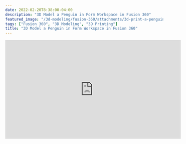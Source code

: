 ```yaml
---
date: 2022-02-20T8:38:00-04:00
description: "3D Model a Penguin in Form Workspace in Fusion 360"
featured_image: "/3d-modeling/fusion-360/attachments/3d-print-a-penguin-model-from-fusion-360.jpg"
tags: ["Fusion 360", "3D Modeling", "3D Printing"]
title: "3D Model a Penguin in Form Workspace in Fusion 360"
---
```


<div class="iframe-16-9-container">
<iframe class="youTubeIframe" width="560" height="315" src="https://www.youtube.com/embed/X77jad1NWzc?rel=0" title="YouTube video player" frameborder="0" allow="accelerometer; autoplay; clipboard-write; encrypted-media; gyroscope; picture-in-picture; web-share" allowfullscreen></iframe>
</div>
